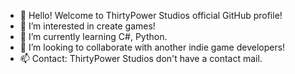 - 👋 Hello! Welcome to ThirtyPower Studios official GitHub profile!
- 👀 I’m interested in create games!
- 🌱 I’m currently learning C#, Python.
- 💞️ I’m looking to collaborate with another indie game developers!
- 📫 Contact: ThirtyPower Studios don't have a contact mail.

<!---
ThirtyPowerStudios/ThirtyPowerStudios is a ✨ special ✨ repository because its `README.md` (this file) appears on your GitHub profile.
You can click the Preview link to take a look at your changes.
--->
